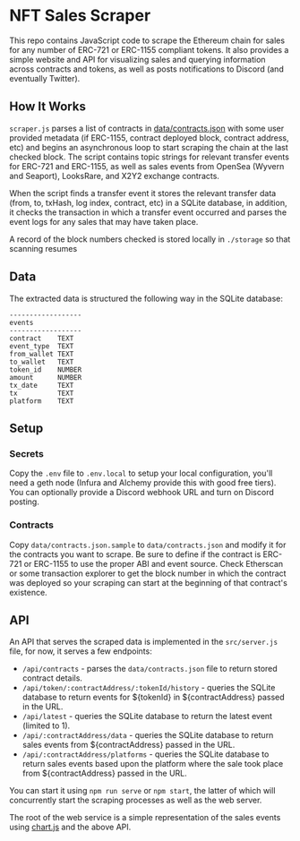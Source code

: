 # NFT Sales Scraper

This repo contains JavaScript code to scrape the Ethereum chain for sales for any number of ERC-721 or ERC-1155 compliant tokens. It also provides a simple website and API for visualizing sales and querying information across contracts and tokens, as well as posts notifications to Discord (and eventually Twitter).

## How It Works

`scraper.js` parses a list of contracts in [data/contracts.json](data/contracts.json.sample) with some user provided metadata (if ERC-1155, contract deployed block, contract address, etc) and begins an asynchronous loop to start scraping the chain at the last checked block. The script contains topic strings for relevant transfer events for ERC-721 and ERC-1155, as well as sales events from OpenSea (Wyvern and Seaport), LooksRare, and X2Y2 exchange contracts.

When the script finds a transfer event it stores the relevant transfer data (from, to, txHash, log index, contract, etc) in a SQLite database, in addition, it checks the transaction in which a transfer event occurred and parses the event logs for any sales that may have taken place.

A record of the block numbers checked is stored locally in `./storage` so that scanning resumes

## Data

The extracted data is structured the following way in the SQLite database:

```
------------------
events
------------------
contract    TEXT
event_type  TEXT
from_wallet TEXT
to_wallet   TEXT
token_id    NUMBER
amount      NUMBER
tx_date     TEXT
tx          TEXT
platform    TEXT
```

## Setup

### Secrets

Copy the `.env` file to `.env.local` to setup your local configuration, you'll need a geth node (Infura and Alchemy provide this with good free tiers). You can optionally provide a Discord webhook URL and turn on Discord posting.

### Contracts

Copy `data/contracts.json.sample` to `data/contracts.json` and modify it for the contracts you want to scrape. Be sure to define if the contract is ERC-721 or ERC-1155 to use the proper ABI and event source. Check Etherscan or some transaction explorer to get the block number in which the contract was deployed so your scraping can start at the beginning of that contract's existence.

## API

An API that serves the scraped data is implemented in the `src/server.js` file, for now, it serves a few endpoints:
* `/api/contracts` - parses the `data/contracts.json` file to return stored contract details.
* `/api/token/:contractAddress/:tokenId/history` - queries the SQLite database to return events for ${tokenId} in ${contractAddress} passed in the URL.
* `/api/latest` - queries the SQLite database to return the latest event (limited to 1).
* `/api/:contractAddress/data` - queries the SQLite database to return sales events from ${contractAddress} passed in the URL.
* `/api/:contractAddress/platforms` - queries the SQLite database to return sales events based upon the platform where the sale took place from ${contractAddress} passed in the URL.

You can start it using `npm run serve` or `npm start`, the latter of which will concurrently start the scraping processes as well as the web server.

The root of the web service is a simple representation of the sales events using [chart.js](https://chartjs.org/) and the above API.
